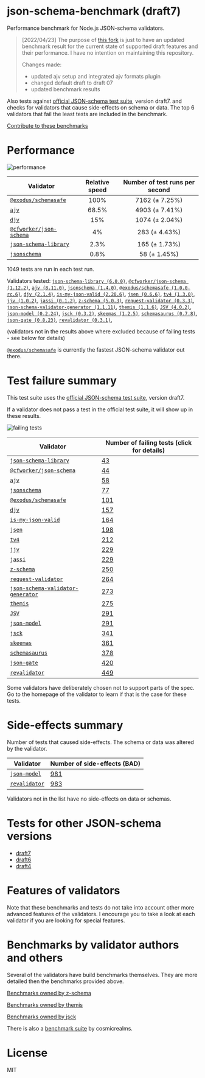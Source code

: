 # json-schema-benchmark (draft7)
Performance benchmark for Node.js JSON-schema validators. 

> [2022/04/23] The purpose of [this fork](https://github.com/sagold/json-schema-benchmark) is just to have an updated benchmark result for the current state of supported draft features and their performance. I have no intention on maintaining this repository.
>
> Changes made:
> - updated ajv setup and integrated ajv formats plugin
> - changed default draft to draft 07
> - updated benchmark results

Also tests against [official JSON-schema test suite](https://github.com/json-schema/JSON-Schema-Test-Suite), version draft7. and checks
for validators that cause side-effects on schema or data. The top 6 validators that fail the least tests are included in the benchmark.

[Contribute to these benchmarks](https://github.com/ebdrup/json-schema-benchmark/blob/master/CONTRIBUTING.md)

# Performance

![performance](https://chart.googleapis.com/chart?chxt=x,y&cht=bhs&chco=76A4FB&chls=2.0&chbh=62,4,1&chs=600x416&chxl=-1:|@exodus&#x2F;schemasafe|ajv|djv|@cfworker&#x2F;json-schema|json-schema-library|jsonschema&chd=t:100,68.5,15,4,2.3,0.8)

|Validator|Relative speed|Number of test runs per second|
|---------|:------------:|:----------------------------:|
|[`@exodus/schemasafe`](https://github.com/ExodusMovement/schemasafe)|100%|7162 (± 7.25%)|
|[`ajv`](https://ajv.js.org)|68.5%|4903 (± 7.41%)|
|[`djv`](https://github.com/korzio/djv#readme)|15%|1074 (± 2.04%)|
|[`@cfworker/json-schema`](https://github.com/cfworker/cfworker/tree/master/packages/json-schema/README.md)|4%|283 (± 4.43%)|
|[`json-schema-library`](https://github.com/sagold/json-schema-library)|2.3%|165 (± 1.73%)|
|[`jsonschema`](https://github.com/tdegrunt/jsonschema#readme)|0.8%|58 (± 1.45%)|

1049 tests are run in each test run.

Validators tested: [`json-schema-library (6.0.0)`](https://github.com/sagold/json-schema-library), [`@cfworker/json-schema (1.12.2)`](https://github.com/cfworker/cfworker/tree/master/packages/json-schema/README.md), [`ajv (8.11.0)`](https://ajv.js.org), [`jsonschema (1.4.0)`](https://github.com/tdegrunt/jsonschema#readme), [`@exodus/schemasafe (1.0.0-rc.6)`](https://github.com/ExodusMovement/schemasafe), [`djv (2.1.4)`](https://github.com/korzio/djv#readme), [`is-my-json-valid (2.20.6)`](https://github.com/mafintosh/is-my-json-valid#readme), [`jsen (0.6.6)`](https://github.com/bugventure/jsen), [`tv4 (1.3.0)`](https://github.com/geraintluff/tv4), [`jjv (1.0.2)`](https://github.com/acornejo/jjv), [`jassi (0.1.2)`](https://github.com/iclanzan/jassi), [`z-schema (5.0.3)`](https://github.com/zaggino/z-schema), [`request-validator (0.3.3)`](https://github.com/bugventure/request-validator), [`json-schema-validator-generator (1.1.11)`](https://github.com/danwang/json-schema-validator-generator), [`themis (1.1.6)`](https://github.com/playlyfe/themis), [`JSV (4.0.2)`](http://github.com/garycourt/JSV), [`json-model (0.2.24)`](https://github.com/geraintluff/json-model), [`jsck (0.3.2)`](https://github.com/pandastrike/jsck#readme), [`skeemas (1.2.5)`](https://github.com/Prestaul/skeemas#readme), [`schemasaurus (0.7.8)`](https://github.com/AlexeyGrishin/schemasaurus), [`json-gate (0.8.23)`](https://github.com/oferei/json-gate#readme), [`revalidator (0.3.1)`](https://github.com/flatiron/revalidator), 

(validators not in the results above where excluded because of failing tests - see below for details)

[`@exodus/schemasafe`](https://github.com/ExodusMovement/schemasafe) is currently the fastest JSON-schema validator out there.

# Test failure summary

This test suite uses the [official JSON-schema test suite](https://github.com/json-schema/JSON-Schema-Test-Suite), version draft7.

If a validator does not pass a test in the official test suite, it will show up in these results.

![failing tests](https://chart.googleapis.com/chart?chxt=x,y&cht=bhs&chco=76A4FB&chls=2.0&chbh=14,4,1&chs=600x416&chxl=-1:|json-schema-library|@cfworker&#x2F;json-schema|ajv|jsonschema|@exodus&#x2F;schemasafe|djv|is-my-json-valid|jsen|tv4|jjv|jassi|z-schema|request-validator|json-schema-validator-generator|themis|JSV|json-model|jsck|skeemas|schemasaurus|json-gate|revalidator&chd=t:43,44,58,77,101,157,164,198,212,229,229,250,264,273,275,291,291,341,361,378,420,449&chxr=0,0,449&chds=0,449)

|Validator|Number of failing tests (click for details)|
|---------|-----------------------|
|[`json-schema-library`](https://github.com/sagold/json-schema-library)|[43](https://github.com/sagold/json-schema-benchmark/blob/master//reports/json-schema-library.md)|
|[`@cfworker/json-schema`](https://github.com/cfworker/cfworker/tree/master/packages/json-schema/README.md)|[44](https://github.com/sagold/json-schema-benchmark/blob/master//reports/@cfworker&#x2F;json-schema.md)|
|[`ajv`](https://ajv.js.org)|[58](https://github.com/sagold/json-schema-benchmark/blob/master//reports/ajv.md)|
|[`jsonschema`](https://github.com/tdegrunt/jsonschema#readme)|[77](https://github.com/sagold/json-schema-benchmark/blob/master//reports/jsonschema.md)|
|[`@exodus/schemasafe`](https://github.com/ExodusMovement/schemasafe)|[101](https://github.com/sagold/json-schema-benchmark/blob/master//reports/@exodus&#x2F;schemasafe.md)|
|[`djv`](https://github.com/korzio/djv#readme)|[157](https://github.com/sagold/json-schema-benchmark/blob/master//reports/djv.md)|
|[`is-my-json-valid`](https://github.com/mafintosh/is-my-json-valid#readme)|[164](https://github.com/sagold/json-schema-benchmark/blob/master//reports/is-my-json-valid.md)|
|[`jsen`](https://github.com/bugventure/jsen)|[198](https://github.com/sagold/json-schema-benchmark/blob/master//reports/jsen.md)|
|[`tv4`](https://github.com/geraintluff/tv4)|[212](https://github.com/sagold/json-schema-benchmark/blob/master//reports/tv4.md)|
|[`jjv`](https://github.com/acornejo/jjv)|[229](https://github.com/sagold/json-schema-benchmark/blob/master//reports/jjv.md)|
|[`jassi`](https://github.com/iclanzan/jassi)|[229](https://github.com/sagold/json-schema-benchmark/blob/master//reports/jassi.md)|
|[`z-schema`](https://github.com/zaggino/z-schema)|[250](https://github.com/sagold/json-schema-benchmark/blob/master//reports/z-schema.md)|
|[`request-validator`](https://github.com/bugventure/request-validator)|[264](https://github.com/sagold/json-schema-benchmark/blob/master//reports/request-validator.md)|
|[`json-schema-validator-generator`](https://github.com/danwang/json-schema-validator-generator)|[273](https://github.com/sagold/json-schema-benchmark/blob/master//reports/json-schema-validator-generator.md)|
|[`themis`](https://github.com/playlyfe/themis)|[275](https://github.com/sagold/json-schema-benchmark/blob/master//reports/themis.md)|
|[`JSV`](http://github.com/garycourt/JSV)|[291](https://github.com/sagold/json-schema-benchmark/blob/master//reports/JSV.md)|
|[`json-model`](https://github.com/geraintluff/json-model)|[291](https://github.com/sagold/json-schema-benchmark/blob/master//reports/json-model.md)|
|[`jsck`](https://github.com/pandastrike/jsck#readme)|[341](https://github.com/sagold/json-schema-benchmark/blob/master//reports/jsck.md)|
|[`skeemas`](https://github.com/Prestaul/skeemas#readme)|[361](https://github.com/sagold/json-schema-benchmark/blob/master//reports/skeemas.md)|
|[`schemasaurus`](https://github.com/AlexeyGrishin/schemasaurus)|[378](https://github.com/sagold/json-schema-benchmark/blob/master//reports/schemasaurus.md)|
|[`json-gate`](https://github.com/oferei/json-gate#readme)|[420](https://github.com/sagold/json-schema-benchmark/blob/master//reports/json-gate.md)|
|[`revalidator`](https://github.com/flatiron/revalidator)|[449](https://github.com/sagold/json-schema-benchmark/blob/master//reports/revalidator.md)|

Some validators have deliberately chosen not to support parts of the spec. Go to the homepage of the validator to learn if
that is the case for these tests.

# Side-effects summary

Number of tests that caused side-effects. The schema or data was altered by the validator.

|Validator|Number of side-effects (BAD)|
|---------|----------------------------|
|[`json-model`](https://github.com/geraintluff/json-model)|[981](https://github.com/sagold/json-schema-benchmark/blob/master//reports/json-model-side-effects.md)|
|[`revalidator`](https://github.com/flatiron/revalidator)|[983](https://github.com/sagold/json-schema-benchmark/blob/master//reports/revalidator-side-effects.md)|

Validators not in the list have no side-effects on data or schemas.

# Tests for other JSON-schema versions

- [draft7](https://github.com/sagold/json-schema-benchmark)
- [draft6](https://github.com/sagold/json-schema-benchmark/tree/master/draft6)
- [draft4](https://github.com/sagold/json-schema-benchmark/tree/master/draft4)

# Features of validators

Note that these benchmarks and tests do not take into account other more advanced features of the validators. I encourage
you to take a look at each validator if you are looking for special features.

# Benchmarks by validator authors and others

Several of the validators have build benchmarks themselves. They are
more detailed then the benchmarks provided above.

[Benchmarks owned by z-schema](https://rawgit.com/zaggino/z-schema/master/benchmark/results.html)

[Benchmarks owned by themis](https://cdn.rawgit.com/playlyfe/themis/master/benchmark/results.html)

[Benchmarks owned by jsck](https://github.com/pandastrike/jsck/blob/master/doc/benchmarks.md)

There is also a [benchmark suite](https://github.com/Sembiance/cosmicrealms.com/tree/master/sandbox/benchmark-of-node-dot-js-json-validation-modules-part-3)
by cosmicrealms.

# License
MIT
